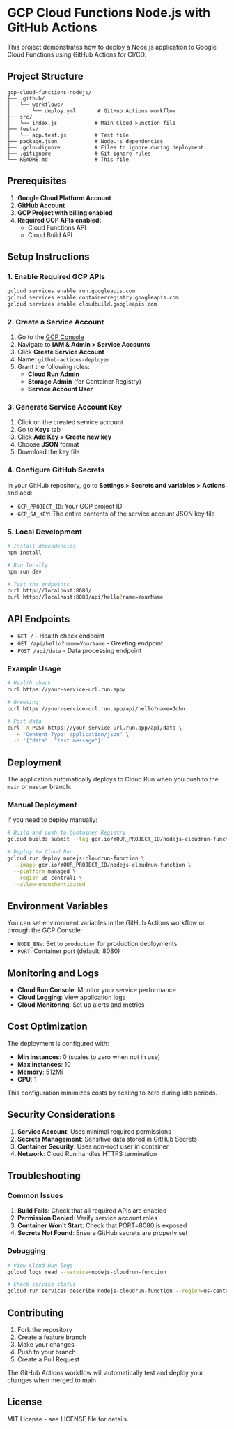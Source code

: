 # GCP Cloud Functions Node.js with GitHub Actions

This project demonstrates how to deploy a Node.js application to Google Cloud Functions using GitHub Actions for CI/CD.

## Project Structure

```
gcp-cloud-functions-nodejs/
├── .github/
│   └── workflows/
│       └── deploy.yml       # GitHub Actions workflow
├── src/
│   └── index.js            # Main Cloud Function file
├── tests/
│   └── app.test.js         # Test file
├── package.json            # Node.js dependencies
├── .gcloudignore           # Files to ignore during deployment
├── .gitignore              # Git ignore rules
└── README.md               # This file
```

## Prerequisites

1. **Google Cloud Platform Account**
2. **GitHub Account**
3. **GCP Project with billing enabled**
4. **Required GCP APIs enabled:**
   - Cloud Functions API
   - Cloud Build API

## Setup Instructions

### 1. Enable Required GCP APIs

```bash
gcloud services enable run.googleapis.com
gcloud services enable containerregistry.googleapis.com
gcloud services enable cloudbuild.googleapis.com
```

### 2. Create a Service Account

1. Go to the [GCP Console](https://console.cloud.google.com/)
2. Navigate to **IAM & Admin > Service Accounts**
3. Click **Create Service Account**
4. Name: `github-actions-deployer`
5. Grant the following roles:
   - **Cloud Run Admin**
   - **Storage Admin** (for Container Registry)
   - **Service Account User**

### 3. Generate Service Account Key

1. Click on the created service account
2. Go to **Keys** tab
3. Click **Add Key > Create new key**
4. Choose **JSON** format
5. Download the key file

### 4. Configure GitHub Secrets

In your GitHub repository, go to **Settings > Secrets and variables > Actions** and add:

- `GCP_PROJECT_ID`: Your GCP project ID
- `GCP_SA_KEY`: The entire contents of the service account JSON key file

### 5. Local Development

```bash
# Install dependencies
npm install

# Run locally
npm run dev

# Test the endpoints
curl http://localhost:8080/
curl http://localhost:8080/api/hello?name=YourName
```

## API Endpoints

- `GET /` - Health check endpoint
- `GET /api/hello?name=YourName` - Greeting endpoint
- `POST /api/data` - Data processing endpoint

### Example Usage

```bash
# Health check
curl https://your-service-url.run.app/

# Greeting
curl https://your-service-url.run.app/api/hello?name=John

# Post data
curl -X POST https://your-service-url.run.app/api/data \
  -H "Content-Type: application/json" \
  -d '{"data": "test message"}'
```

## Deployment

The application automatically deploys to Cloud Run when you push to the `main` or `master` branch.

### Manual Deployment

If you need to deploy manually:

```bash
# Build and push to Container Registry
gcloud builds submit --tag gcr.io/YOUR_PROJECT_ID/nodejs-cloudrun-function

# Deploy to Cloud Run
gcloud run deploy nodejs-cloudrun-function \
  --image gcr.io/YOUR_PROJECT_ID/nodejs-cloudrun-function \
  --platform managed \
  --region us-central1 \
  --allow-unauthenticated
```

## Environment Variables

You can set environment variables in the GitHub Actions workflow or through the GCP Console:

- `NODE_ENV`: Set to `production` for production deployments
- `PORT`: Container port (default: 8080)

## Monitoring and Logs

- **Cloud Run Console**: Monitor your service performance
- **Cloud Logging**: View application logs
- **Cloud Monitoring**: Set up alerts and metrics

## Cost Optimization

The deployment is configured with:
- **Min instances**: 0 (scales to zero when not in use)
- **Max instances**: 10
- **Memory**: 512Mi
- **CPU**: 1

This configuration minimizes costs by scaling to zero during idle periods.

## Security Considerations

1. **Service Account**: Uses minimal required permissions
2. **Secrets Management**: Sensitive data stored in GitHub Secrets
3. **Container Security**: Uses non-root user in container
4. **Network**: Cloud Run handles HTTPS termination

## Troubleshooting

### Common Issues

1. **Build Fails**: Check that all required APIs are enabled
2. **Permission Denied**: Verify service account roles
3. **Container Won't Start**: Check that PORT=8080 is exposed
4. **Secrets Not Found**: Ensure GitHub secrets are properly set

### Debugging

```bash
# View Cloud Run logs
gcloud logs read --service=nodejs-cloudrun-function

# Check service status
gcloud run services describe nodejs-cloudrun-function --region=us-central1
```

## Contributing

1. Fork the repository
2. Create a feature branch
3. Make your changes
4. Push to your branch
5. Create a Pull Request

The GitHub Actions workflow will automatically test and deploy your changes when merged to main.

## License

MIT License - see LICENSE file for details.
